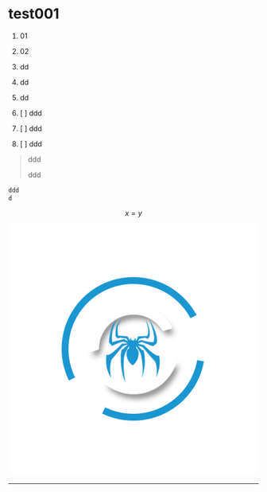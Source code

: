 # test001

1. 01
2. 02

3. dd

4. dd

5. dd

6. [ ] ddd

7. [ ] ddd

8. [ ] ddd

> ddd
>
> ddd

```
ddd
d
```

$$x = y$$



![](/assets/logo1.4.png)

---

[^2]: Enter footnote here.

[^1]: Enter footnote here.


